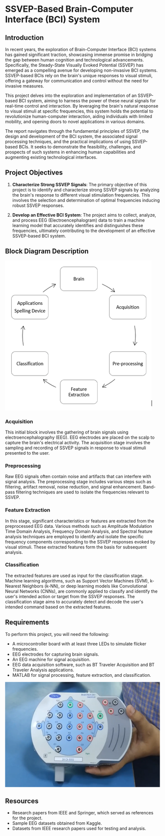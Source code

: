 # SSVEP-Based Brain-Computer Interface (BCI) System

## Introduction

In recent years, the exploration of Brain-Computer Interface (BCI) systems has gained significant traction, showcasing immense promise in bridging the gap between human cognition and technological advancements. Specifically, the Steady-State Visually Evoked Potential (SSVEP) has emerged as a compelling avenue for developing non-invasive BCI systems. SSVEP-based BCIs rely on the brain's unique responses to visual stimuli, offering a gateway for communication and control without the need for invasive measures.

This project delves into the exploration and implementation of an SSVEP-based BCI system, aiming to harness the power of these neural signals for real-time control and interaction. By leveraging the brain's natural response to visual stimuli at specific frequencies, this system holds the potential to revolutionize human-computer interaction, aiding individuals with limited mobility, and opening doors to novel applications in various domains.

The report navigates through the fundamental principles of SSVEP, the design and development of the BCI system, the associated signal processing techniques, and the practical implications of using SSVEP-based BCIs. It seeks to demonstrate the feasibility, challenges, and prospects of such systems in enhancing human capabilities and augmenting existing technological interfaces.

## Project Objectives

1. **Characterize Strong SSVEP Signals**: The primary objective of this project is to identify and characterize strong SSVEP signals by analyzing the brain's response to different visual stimulation frequencies. This involves the selection and determination of optimal frequencies inducing robust SSVEP responses.

2. **Develop an Effective BCI System**: The project aims to collect, analyze, and process EEG (Electroencephalogram) data to train a machine learning model that accurately identifies and distinguishes these frequencies, ultimately contributing to the development of an effective SSVEP-based BCI system.

## Block Diagram Description

![Brain-Computer Interface](block_diagram.png)

### Acquisition

This initial block involves the gathering of brain signals using electroencephalography (EEG). EEG electrodes are placed on the scalp to capture the brain's electrical activity. The acquisition stage involves the sampling and recording of SSVEP signals in response to visual stimuli presented to the user.

### Preprocessing

Raw EEG signals often contain noise and artifacts that can interfere with signal analysis. The preprocessing stage includes various steps such as filtering, artifact removal, noise reduction, and signal enhancement. Band-pass filtering techniques are used to isolate the frequencies relevant to SSVEP.

### Feature Extraction

In this stage, significant characteristics or features are extracted from the preprocessed EEG data. Various methods such as Amplitude Modulation Time Domain Analysis, Frequency Domain Analysis, and Spectral feature analysis techniques are employed to identify and isolate the specific frequency components corresponding to the SSVEP responses evoked by visual stimuli. These extracted features form the basis for subsequent analysis.

### Classification

The extracted features are used as input for the classification stage. Machine learning algorithms, such as Support Vector Machines (SVM), k-Nearest Neighbors (k-NN), or deep learning models like Convolutional Neural Networks (CNNs), are commonly applied to classify and identify the user's intended action or target from the SSVEP responses. The classification stage aims to accurately detect and decode the user's intended command based on the extracted features.

## Requirements

To perform this project, you will need the following:

- A microcontroller board with at least three LEDs to simulate flicker frequencies.
- EEG electrodes for capturing brain signals.
- An EEG machine for signal acquisition.
- EEG data acquisition software, such as BT Traveler Acquisition and BT Traveler Analysis applications.
- MATLAB for signal processing, feature extraction, and classification.

![EEG Machine](eeg_machine.png)

## Resources

- Research papers from IEEE and Springer, which served as references for the project.
- Sample EEG datasets obtained from Kaggle.
- Datasets from IEEE research papers used for testing and analysis.